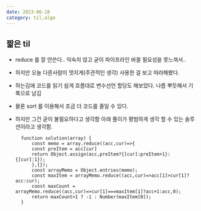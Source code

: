 ```yaml
---
date: 2023-06-18
category: til,algo
---
```


## 짧은 til

- reduce 를 잘 안쓴다.. 익숙치 않고 굳이 파이프라인 바꿀 필요성을 못느껴서..
- 하지만 오늘 다른사람이 멋지게(주관적인 생각) 사용한 걸 보고 따라해봤다.
- 하는김에 코드를 읽기 쉽게 흐름대로 변수선언 할당도 해보았다. 나름 뿌듯해서 기록으로 남김
- 물론 sort 를 이용해서 조금 더 코드를 줄일 수 있다.
- 하지만 그건 굳이 불필요하다고 생각함 아래 풀이가 평범하게 생각 할 수 있는 솔루션이라고 생각함.

  ```
    function solution(array) {
        const memo = array.reduce((acc,cur)=>{
        const preItem = acc[cur]
        return Object.assign(acc,preItem?{[cur]:preItem+1}:{[cur]:1});
        },{});
        const arrayMemo = Object.entries(memo);
        const maxItem = arrayMemo.reduce((acc,cur)=>acc[1]>cur[1]?acc:cur);
        const maxCount = arrayMemo.reduce((acc,cur)=>cur[1]===maxItem[1]?acc+1:acc,0);
        return maxCount>1 ? -1 : Number(maxItem[0]);
    }
  ```
